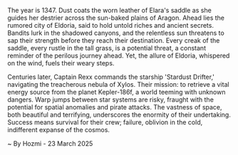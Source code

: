 
The year is 1347.  Dust coats the worn leather of Elara's saddle as she guides her destrier across the sun-baked plains of Aragon.  Ahead lies the rumored city of Eldoria, said to hold untold riches and ancient secrets.  Bandits lurk in the shadowed canyons, and the relentless sun threatens to sap their strength before they reach their destination. Every creak of the saddle, every rustle in the tall grass, is a potential threat, a constant reminder of the perilous journey ahead.  Yet, the allure of Eldoria, whispered on the wind, fuels their weary steps.

Centuries later, Captain Rexx commands the starship 'Stardust Drifter,' navigating the treacherous nebula of Xylos.  Their mission: to retrieve a vital energy source from the planet Kepler-186f, a world teeming with unknown dangers.  Warp jumps between star systems are risky, fraught with the potential for spatial anomalies and pirate attacks.  The vastness of space, both beautiful and terrifying, underscores the enormity of their undertaking.  Success means survival for their crew; failure, oblivion in the cold, indifferent expanse of the cosmos.

~ By Hozmi - 23 March 2025
